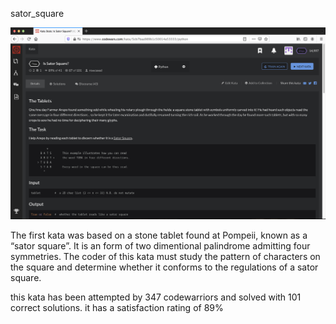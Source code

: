 sator_square

<img src="images/is_sator_square_screen_shot.png?raw=true"/>

The first kata was based on a stone tablet found at Pompeii, known as a “sator square”. It is an form of two dimentional palindrome admitting four symmetries. The coder of this kata must study the pattern of characters on the square and determine whether it conforms to the regulations of a sator square.


this kata has been attempted by 347 codewarriors and solved with 101 correct solutions.
it has a satisfaction rating of 89%

